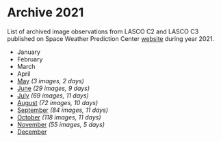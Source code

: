 # Archive 2021

List of archived image observations from LASCO C2 and LASCO C3 published on Space Weather Prediction Center [website](https://www.swpc.noaa.gov/products/lasco-coronagraph) during year 2021.


- January
- February
- March
- April
- [May](may2021.md) *(3 images, 2 days)*
- [June](june2021.md) *(29 images, 9 days)*
- [July](july2021.md) *(69 images, 11 days)*
- [August](august2021.md) *(72 images, 10 days)*
- [September](september2021.md) *(84 images, 11 days)*
- [October](october2021.md) *(118 images, 11 days)*
- [November](november2021.md) *(55 images, 5 days)*
- [December](december2021.md)
